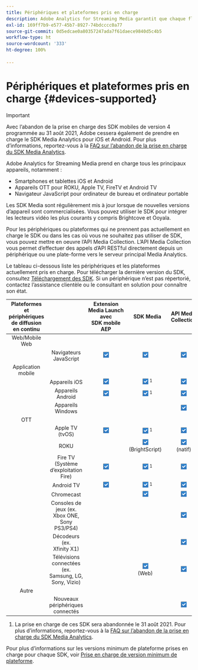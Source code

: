 ```yaml
---
title: Périphériques et plateformes pris en charge
description: Adobe Analytics for Streaming Media garantit que chaque flux média est collecté et transmis à tous les appareils.
exl-id: 169ff7b9-e577-45b7-8927-74bdcccc0a77
source-git-commit: 0d5edcae0a80357247ada7f61daece9840d5c4b5
workflow-type: ht
source-wordcount: '333'
ht-degree: 100%

---
```


# Périphériques et plateformes pris en charge {#devices-supported}

>[!IMPORTANT]
>
>Avec l’abandon de la prise en charge des SDK mobiles de version 4 programmée au 31 août 2021, Adobe cessera également de prendre en charge le SDK Media Analytics pour iOS et Android.  Pour plus d’informations, reportez-vous à la [FAQ sur l’abandon de la prise en charge du SDK Media Analytics](/help/sdk-implement/end-of-support-faqs.md).

Adobe Analytics for Streaming Media prend en charge tous les principaux appareils, notamment :

* Smartphones et tablettes iOS et Android
* Appareils OTT pour ROKU, Apple TV, FireTV et Android TV
* Navigateur JavaScript pour ordinateur de bureau et ordinateur portable

Les SDK Media sont régulièrement mis à jour lorsque de nouvelles versions d’appareil sont commercialisées. Vous pouvez utiliser le SDK pour intégrer les lecteurs vidéo les plus courants y compris Brightcove et Ooyala.

Pour les périphériques ou plateformes qui ne prennent pas actuellement en charge le SDK ou dans les cas où vous ne souhaitez pas utiliser de SDK, vous pouvez mettre en oeuvre l’API Media Collection. L’API Media Collection vous permet d’effectuer des appels d’API RESTful directement depuis un périphérique ou une plate-forme vers le serveur principal Media Analytics.

Le tableau ci-dessous liste les périphériques et les plateformes actuellement pris en charge. Pour télécharger la dernière version du SDK, consultez [Téléchargement des SDK](https://experienceleague.adobe.com/docs/media-analytics/using/sdk-implement/download-sdks.html?lang=fr). Si un périphérique n’est pas répertorié, contactez l’assistance clientèle ou le consultant en solution pour connaître son état.

| Plateformes et périphériques de diffusion en continu |  | Extension Media Launch avec SDK mobile AEP | SDK Media | API Media Collection |
|:---------------------------:|:-----------------------------------------------:|:----------------------------:|:-------------------:|:--------------------:|
| Web/Mobile Web |  |  |  |  |
|  | Navigateurs JavaScript | ![](/help/assets/icon-blue-check.png) | ![](/help/assets/icon-blue-check.png)    | ![](/help/assets/icon-blue-check.png) |
| Application mobile |  |  |  |  |
|  | Appareils iOS | ![](/help/assets/icon-blue-check.png) | ![](/help/assets/icon-blue-check.png) <sup>1</sup> | ![](/help/assets/icon-blue-check.png) |
|  | Appareils Android | ![](/help/assets/icon-blue-check.png) | ![](/help/assets/icon-blue-check.png) <sup>1</sup> | ![](/help/assets/icon-blue-check.png) |
|  | Appareils Windows |  |  | ![](/help/assets/icon-blue-check.png) |
| OTT |  |  |  |  |
|  | Apple TV (tvOS) | ![](/help/assets/icon-blue-check.png) | ![](/help/assets/icon-blue-check.png) <sup>1</sup> | ![](/help/assets/icon-blue-check.png) |
|  | ROKU |  | ![](/help/assets/icon-blue-check.png)   <br>(BrightScript)    | ![](/help/assets/icon-blue-check.png)<br>(natif) |
|  | Fire TV (Système d’exploitation Fire) | ![](/help/assets/icon-blue-check.png) | ![](/help/assets/icon-blue-check.png) <sup>1</sup> | ![](/help/assets/icon-blue-check.png) |
|  | Android TV | ![](/help/assets/icon-blue-check.png) | ![](/help/assets/icon-blue-check.png) <sup>1</sup> | ![](/help/assets/icon-blue-check.png) |
|  | Chromecast |  | ![](/help/assets/icon-blue-check.png)    | ![](/help/assets/icon-blue-check.png) |
|  | Consoles de jeux (ex. Xbox ONE, Sony PS3/PS4) |  |  | ![](/help/assets/icon-blue-check.png) |
|  | Décodeurs (ex. Xfinity X1) |  |  | ![](/help/assets/icon-blue-check.png) |
|  | Télévisions connectées (ex. Samsung, LG, Sony, Vizio) |  | ![](/help/assets/icon-blue-check.png)   <br>(Web)    | ![](/help/assets/icon-blue-check.png) |
| Autre |  |  |  |  |
|  | Nouveaux périphériques connectés |  |  | ![](/help/assets/icon-blue-check.png) |

1. La prise en charge de ces SDK sera abandonnée le 31 août 2021. Pour plus d’informations, reportez-vous à la [FAQ sur l’abandon de la prise en charge du SDK Media Analytics](/help/sdk-implement/end-of-support-faqs.md).

Pour plus d’informations sur les versions minimum de plateforme prises en charge pour chaque SDK, voir [Prise en charge de version minimum de plateforme](https://experienceleague.adobe.com/docs/media-analytics/using/sdk-implement/setup/setup-overview.html?lang=fr).
